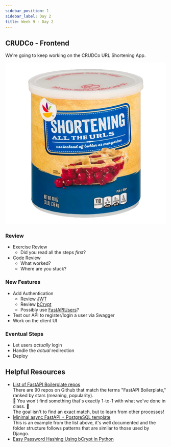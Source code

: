 ```yaml
---
sidebar_position: 1
sidebar_label: Day 2
title: Week 9 - Day 2
---
```


<!-- markdownlint-disable no-inline-html -->

## CRUDCo - Frontend

We're going to keep working on the CRUDCo URL Shortening App.

![It's More URL Shortening!](./img/shortening2.png)

### Review

- Exercise Review
  - Did you read all the steps _first_?
- Code Review
  - What worked?
  - Where are you stuck?

### New Features

- Add Authentication
  - Review [JWT](https://flaviocopes.com/jwt/)
  - Review [bCrypt](https://en.wikipedia.org/wiki/Bcrypt)
  - Possibly use [FastAPIUsers](https://fastapi-users.github.io/fastapi-users/12.1/)?
- Test our API to register/login a user via Swagger
- Work on the client UI

### Eventual Steps

- Let users _actually_ login
- Handle the _actual_ redirection
- Deploy

## Helpful Resources

- [List of FastAPI Boilerplate repos](https://github.com/topics/fastapi-boilerplate)
  <br/>There are 90 repos on Github that match the terms "FastAPI Boilerplate," ranked by stars (meaning, popularity).
  <br/>:rotating_light: You won't find something that's exactly 1-to-1 with what we've done in class. :rotating_light:
  <br/>The goal isn't to find an exact match, but to learn from other processes!
- [Minimal async FastAPI + PostgreSQL template](https://github.com/rafsaf/minimal-fastapi-postgres-template)
  <br/>This is an example from the list above, it's well documented and the folder structure follows patterns that are similar to those used by Django.
- [Easy Password Hashing Using bCrypt in Python](https://geekpython.medium.com/easy-password-hashing-using-bcrypt-in-python-3a706a26e4bf)
